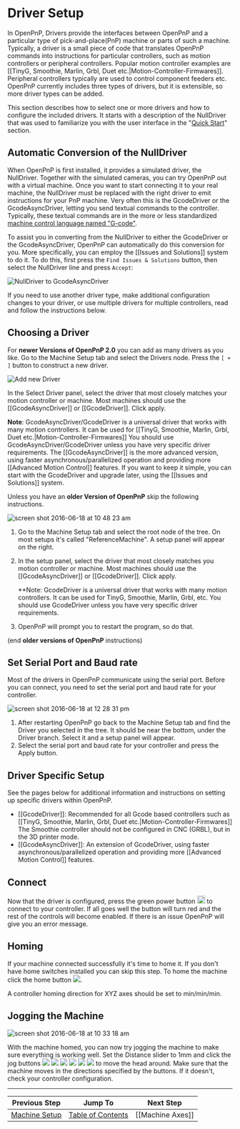 # Driver Setup

In OpenPnP, Drivers provide the interfaces between OpenPnP and a particular type of pick-and-place(PnP) machine or parts of such a machine. Typically, a driver is a small piece of code that translates OpenPnP commands into instructions for particular controllers, such as motion controllers or peripheral controllers. Popular motion controller examples are [[TinyG, Smoothie, Marlin, Grbl, Duet etc.|Motion-Controller-Firmwares]]. Peripheral controllers typically are used to control component feeders etc. OpenPnP currently includes three types of drivers, but it is extensible, so more driver types can be added.  

This section describes how to select one or more drivers and how to configure the included drivers. It starts with a description of the NullDriver that was used to familiarize you with the user interface in the "[Quick Start](https://github.com/openpnp/openpnp/wiki/Quick-Start)" section.  

## Automatic Conversion of the NullDriver

When OpenPnP is first installed, it provides a simulated driver, the NullDriver. Together with the simulated cameras, you can try OpenPnP out with a virtual machine. Once you want to start connecting it to your real machine, the NullDriver must be replaced with the right driver to emit instructions for your PnP machine. Very often this is the GcodeDriver or the GcodeAsyncDriver, letting you send textual commands to the controller. Typically, these textual commands are in the more or less standardized [machine control language named "G-code"](https://en.wikipedia.org/wiki/G-code). 

To assist you in converting from the NullDriver to either the GcodeDriver or the GcodeAsyncDriver, OpenPnP can automatically do this conversion for you. More specifically, you can employ the [[Issues and Solutions]] system to do it. To do this, first press the `Find Issues & Solutions` button, then select the NullDriver line and press `Accept`:

![NullDriver to GcodeAsyncDriver](https://user-images.githubusercontent.com/9963310/115991287-07553900-a5c8-11eb-9679-f4808a7dc505.png)

If you need to use another driver type, make additional configuration changes to your driver, or use multiple drivers for multiple controllers, read and follow the instructions below.

## Choosing a Driver
For **newer Versions of OpenPnP 2.0** you can add as many drivers as you like. Go to the Machine Setup tab and select the Drivers node. Press the `[ + ]` button to construct a new driver.

![Add new Driver](https://user-images.githubusercontent.com/9963310/96038934-2f6d1e00-0e68-11eb-8736-12018f01a8fd.png)

In the Select Driver panel, select the driver that most closely matches your motion controller or machine. Most machines should use the [[GcodeAsyncDriver]] or [[GcodeDriver]]. Click apply.
    
**Note**: GcodeAsyncDriver/GcodeDriver is a universal driver that works with many motion controllers. It can be used for [[TinyG, Smoothie, Marlin, Grbl, Duet etc.|Motion-Controller-Firmwares]] You should use GcodeAsyncDriver/GcodeDriver unless you have very specific driver requirements. The [[GcodeAsyncDriver]] is the more advanced version, using faster asynchronous/parallelized operation and providing more [[Advanced Motion Control]] features. If you want to keep it simple, you can start with the GcodeDriver and upgrade later, using the [[Issues and Solutions]] system.

Unless you have an **older Version of OpenPnP** skip the following instructions.

![screen shot 2016-06-18 at 10 48 23 am](https://cloud.githubusercontent.com/assets/1182323/16172727/d84709b8-3542-11e6-89a3-6890e2f0492e.png)

1. Go to the Machine Setup tab and select the root node of the tree. On most setups it's called "ReferenceMachine". A setup panel will appear on the right.
2. In the setup panel, select the driver that most closely matches you motion controller or machine. Most machines should use the [[GcodeAsyncDriver]] or [[GcodeDriver]]. Click apply.
    
    **Note: GcodeDriver is a universal driver that works with many motion controllers. It can be used for TinyG, Smoothie, Marlin, Grbl, etc. You should use GcodeDriver unless you have very specific driver requirements. 
3. OpenPnP will prompt you to restart the program, so do that.

(end **older versions of OpenPnP** instructions)

## Set Serial Port and Baud rate

Most of the drivers in OpenPnP communicate using the serial port. Before you can connect, you need to set the serial port and baud rate for your controller.

![screen shot 2016-06-18 at 12 28 31 pm](https://user-images.githubusercontent.com/8209285/28393523-d37163d2-6cac-11e7-951b-6a186cd62fa3.png)

1. After restarting OpenPnP go back to the Machine Setup tab and find the Driver you selected in the tree. It should be near the bottom, under the Driver branch. Select it and a setup panel will appear.
2. Select the serial port and baud rate for your controller and press the Apply button.

## Driver Specific Setup

See the pages below for additional information and instructions on setting up specific drivers within OpenPnP.

* [[GcodeDriver]]: Recommended for all Gcode based controllers such as [[TinyG, Smoothie, Marlin, Grbl, Duet etc.|Motion-Controller-Firmwares]]
The Smoothie controller should not be configured in CNC (GRBL), but in the 3D printer mode. 
* [[GcodeAsyncDriver]]: An extension of GcodeDriver, using faster asynchronous/parallelized operation and providing more [[Advanced Motion Control]] features. 


## Connect

Now that the driver is configured, press the green power button <img src="https://rawgit.com/openpnp/openpnp/develop/src/main/resources/icons/power_button_on.svg" height="18"> to connect to your controller. If all goes well the button will turn red and the rest of the controls will become enabled. If there is an issue OpenPnP will give you an error message.

## Homing

If your machine connected successfully it's time to home it. If you don't have home switches installed you can skip this step. To home the machine click the home button ![](https://rawgit.com/openpnp/openpnp/develop/src/main/resources/icons/home.svg).

A controller homing direction for XYZ axes should be set to min/min/min.

## Jogging the Machine
![screen shot 2016-06-18 at 10 33 18 am](https://cloud.githubusercontent.com/assets/1182323/16172512/1cf472b0-3540-11e6-987a-fff822524944.png)

With the machine homed, you can now try jogging the machine to make sure everything is working well. Set the Distance slider to 1mm and click the jog buttons ![](https://rawgit.com/openpnp/openpnp/develop/src/main/resources/icons/arrow-left.svg) ![](https://rawgit.com/openpnp/openpnp/develop/src/main/resources/icons/arrow-down.svg) ![](https://rawgit.com/openpnp/openpnp/develop/src/main/resources/icons/arrow-right.svg) ![](https://rawgit.com/openpnp/openpnp/develop/src/main/resources/icons/arrow-up.svg) ![](https://rawgit.com/openpnp/openpnp/develop/src/main/resources/icons/rotate-clockwise.svg) ![](https://rawgit.com/openpnp/openpnp/develop/src/main/resources/icons/rotate-counterclockwise.svg) to move the head around. Make sure that the machine moves in the directions specified by the buttons. If it doesn't, check your controller configuration.

***

| Previous Step                 | Jump To                 | Next Step                                   |
| ----------------------------- | ----------------------- | ------------------------------------------- |
| [Machine Setup](https://github.com/openpnp/openpnp/wiki/Setup-and-Calibration%3A-Machine-Setup) | [Table of Contents](https://github.com/openpnp/openpnp/wiki/Setup-and-Calibration) | [[Machine Axes]] |